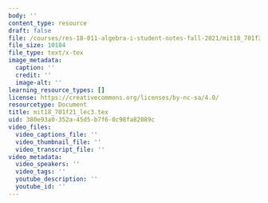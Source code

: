 ```yaml
---
body: ''
content_type: resource
draft: false
file: /courses/res-18-011-algebra-i-student-notes-fall-2021/mit18_701f21_lec3.tex
file_size: 10184
file_type: text/x-tex
image_metadata:
  caption: ''
  credit: ''
  image-alt: ''
learning_resource_types: []
license: https://creativecommons.org/licenses/by-nc-sa/4.0/
resourcetype: Document
title: mit18_701f21_lec3.tex
uid: 380e93a0-352a-45d5-b7f6-0c98fa82089c
video_files:
  video_captions_file: ''
  video_thumbnail_file: ''
  video_transcript_file: ''
video_metadata:
  video_speakers: ''
  video_tags: ''
  youtube_description: ''
  youtube_id: ''
---
```

